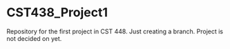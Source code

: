 # CST438_Project1
Repository for the first project in CST 448.
Just creating a branch.  Project is not decided on yet.
